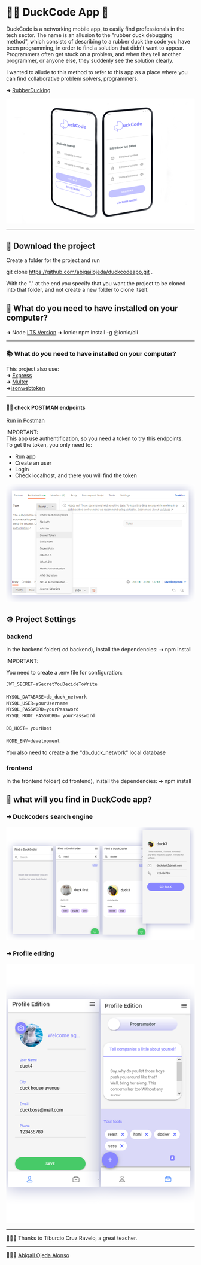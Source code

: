 # 👩‍💻 DuckCode App 🦆

DuckCode is a networking mobile app, to easily find professionals in the tech sector.
The name is an allusion to the "rubber duck debugging method", which consists of describing to a rubber duck the code you have been programming, in order to find a solution that didn't want to appear. Programmers often get stuck on a problem, and when they tell another programmer, or anyone else, they suddenly see the solution clearly.  

I wanted to allude to this method to refer to this app as a place where you can find collaborative problem solvers, programmers.


➜ [RubberDucking](https://en.wikipedia.org/wiki/Rubber_duck_debugging)


![](screenshots/login.png)


---

## 💾 Download the project

Create a folder for the project and run

git clone https://github.com/abigailojeda/duckcodeapp.git .

With the "." at the end you specify that you want the project to be cloned into that folder, and not create a new folder to clone itself.

## 📂  What do you need to have installed on your computer?

➜ Node [LTS Version](https://nodejs.org/en/)
➜ Ionic: npm install -g @ionic/cli

---
### 📚  What do you need to have installed on your computer?
This project also use:  
➜ [Express](https://expressjs.com/es/4x/api.html)  
➜ [Multer](https://www.npmjs.com/package/multer)  
➜[jsonwebtoken](https://www.npmjs.com/package/jsonwebtoken)

---

#### 👨‍🚀 check POSTMAN endpoints 

[Run in Postman](https://documenter.getpostman.com/view/18449118/2s8YmNS3Xf)  
  
IMPORTANT:  
This app use authentification, so you need a token to try this endpoints.  
To get the token, you only need to:  
- Run app  
- Create an user  
- Login   
- Check localhost, and there you will find the token  

![](screenshots/postmantoken.png)


## ⚙️ Project Settings

### backend
In the backend folder( cd backend),  install the dependencies:
➜ npm install

IMPORTANT:

You need to create a .env file for configuration:
```javascript
JWT_SECRET=aSecretYouDecideToWrite

MYSQL_DATABASE=db_duck_network
MYSQL_USER=yourUsername
MYSQL_PASSWORD=yourPassword 
MYSQL_ROOT_PASSWORD= yourPassword  

DB_HOST= yourHost

NODE_ENV=development
```

You also need to create a the "db_duck_network" local database


### frontend
In the frontend folder( cd frontend),  install the dependencies:
➜ npm install


## 🔎 what will you find in DuckCode app?  

### ➜ Duckcoders search engine  
![](screenshots/get.png)
### ➜ Profile editing  
![](screenshots/tabs.png)


---
👨🏻‍🎓 Thanks to Tiburcio Cruz Ravelo, a great teacher.

---
 🙋🏻‍♀️ [Abigail Ojeda Alonso](https://es.linkedin.com/in/abigail-ojeda)
